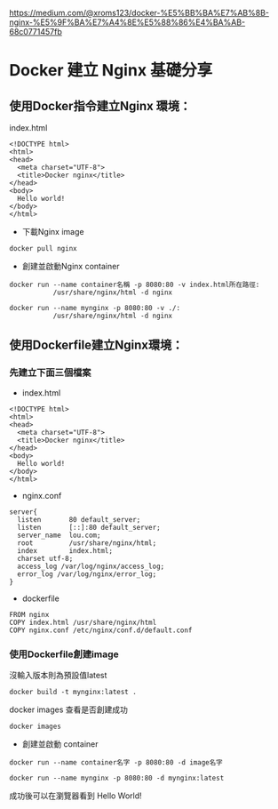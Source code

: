 https://medium.com/@xroms123/docker-%E5%BB%BA%E7%AB%8B-nginx-%E5%9F%BA%E7%A4%8E%E5%88%86%E4%BA%AB-68c0771457fb

# Docker 建立 Nginx 基礎分享
## 使用Docker指令建立Nginx 環境：
index.html
```
<!DOCTYPE html>
<html>
<head>
  <meta charset="UTF-8">
  <title>Docker nginx</title>
</head>
<body>
  Hello world!
</body>
</html>
```
* 下載Nginx image
```
docker pull nginx
```
* 創建並啟動Nginx container
```
docker run --name container名稱 -p 8080:80 -v index.html所在路徑:
           /usr/share/nginx/html -d nginx
           
docker run --name mynginx -p 8080:80 -v ./:
           /usr/share/nginx/html -d nginx
```
## 使用Dockerfile建立Nginx環境：

### 先建立下面三個檔案

* index.html 
```
<!DOCTYPE html>
<html>
<head>
  <meta charset="UTF-8">
  <title>Docker nginx</title>
</head>
<body>
  Hello world!
</body>
</html>
```

* nginx.conf
```
server{
  listen       80 default_server;
  listen       [::]:80 default_server;
  server_name  lou.com;
  root         /usr/share/nginx/html;
  index        index.html;
  charset utf-8;
  access_log /var/log/nginx/access_log;
  error_log /var/log/nginx/error_log;
}
```
* dockerfile
```
FROM nginx
COPY index.html /usr/share/nginx/html
COPY nginx.conf /etc/nginx/conf.d/default.conf
```
### 使用Dockerfile創建image

沒輸入版本則為預設值latest
```
docker build -t mynginx:latest .
```
docker images 查看是否創建成功
```
docker images
```
* 創建並啟動 container
```
docker run --name container名字 -p 8080:80 -d image名字

docker run --name mynginx -p 8080:80 -d mynginx:latest

```
成功後可以在瀏覽器看到 Hello World!

